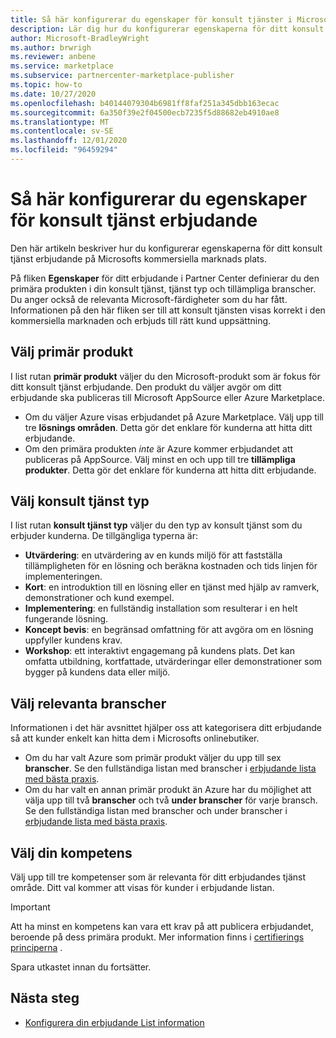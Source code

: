 ```yaml
---
title: Så här konfigurerar du egenskaper för konsult tjänster i Microsoft Partner Center
description: Lär dig hur du konfigurerar egenskaperna för ditt konsult tjänst erbjudande på Microsofts kommersiella marknads plats med hjälp av Partner Center.
author: Microsoft-BradleyWright
ms.author: brwrigh
ms.reviewer: anbene
ms.service: marketplace
ms.subservice: partnercenter-marketplace-publisher
ms.topic: how-to
ms.date: 10/27/2020
ms.openlocfilehash: b40144079304b6981ff8faf251a345dbb163ecac
ms.sourcegitcommit: 6a350f39e2f04500ecb7235f5d88682eb4910ae8
ms.translationtype: MT
ms.contentlocale: sv-SE
ms.lasthandoff: 12/01/2020
ms.locfileid: "96459294"
---
```

# <a name="how-to-configure-your-consulting-service-offer-properties"></a>Så här konfigurerar du egenskaper för konsult tjänst erbjudande

Den här artikeln beskriver hur du konfigurerar egenskaperna för ditt konsult tjänst erbjudande på Microsofts kommersiella marknads plats.

På fliken **Egenskaper** för ditt erbjudande i Partner Center definierar du den primära produkten i din konsult tjänst, tjänst typ och tillämpliga branscher. Du anger också de relevanta Microsoft-färdigheter som du har fått. Informationen på den här fliken ser till att konsult tjänsten visas korrekt i den kommersiella marknaden och erbjuds till rätt kund uppsättning.

## <a name="select-the-primary-product"></a>Välj primär produkt

I list rutan **primär produkt** väljer du den Microsoft-produkt som är fokus för ditt konsult tjänst erbjudande. Den produkt du väljer avgör om ditt erbjudande ska publiceras till Microsoft AppSource eller Azure Marketplace.

* Om du väljer Azure visas erbjudandet på Azure Marketplace. Välj upp till tre **lösnings områden**. Detta gör det enklare för kunderna att hitta ditt erbjudande.
* Om den primära produkten *inte* är Azure kommer erbjudandet att publiceras på AppSource. Välj minst en och upp till tre **tillämpliga produkter**. Detta gör det enklare för kunderna att hitta ditt erbjudande.

## <a name="select-the-consulting-service-type"></a>Välj konsult tjänst typ

I list rutan **konsult tjänst typ** väljer du den typ av konsult tjänst som du erbjuder kunderna. De tillgängliga typerna är:

* **Utvärdering**: en utvärdering av en kunds miljö för att fastställa tillämpligheten för en lösning och beräkna kostnaden och tids linjen för implementeringen.
* **Kort**: en introduktion till en lösning eller en tjänst med hjälp av ramverk, demonstrationer och kund exempel.
* **Implementering**: en fullständig installation som resulterar i en helt fungerande lösning.
* **Koncept bevis**: en begränsad omfattning för att avgöra om en lösning uppfyller kundens krav.
* **Workshop**: ett interaktivt engagemang på kundens plats. Det kan omfatta utbildning, kortfattade, utvärderingar eller demonstrationer som bygger på kundens data eller miljö.

## <a name="select-relevant-industries"></a>Välj relevanta branscher

Informationen i det här avsnittet hjälper oss att kategorisera ditt erbjudande så att kunder enkelt kan hitta dem i Microsofts onlinebutiker.

* Om du har valt Azure som primär produkt väljer du upp till sex **branscher**. Se den fullständiga listan med branscher i [erbjudande lista med bästa praxis](./gtm-offer-listing-best-practices.md).
* Om du har valt en annan primär produkt än Azure har du möjlighet att välja upp till två **branscher** och två **under branscher** för varje bransch. Se den fullständiga listan med branscher och under branscher i [erbjudande lista med bästa praxis](./gtm-offer-listing-best-practices.md).

## <a name="select-your-competencies"></a>Välj din kompetens

Välj upp till tre kompetenser som är relevanta för ditt erbjudandes tjänst område. Ditt val kommer att visas för kunder i erbjudande listan.

> [!IMPORTANT]
> Att ha minst en kompetens kan vara ett krav på att publicera erbjudandet, beroende på dess primära produkt. Mer information finns i [certifierings principerna](/legal/marketplace/certification-policies#800-consulting-services) .

Spara utkastet innan du fortsätter.

## <a name="next-steps"></a>Nästa steg

* [Konfigurera din erbjudande List information](create-consulting-service-offer-listing.md)